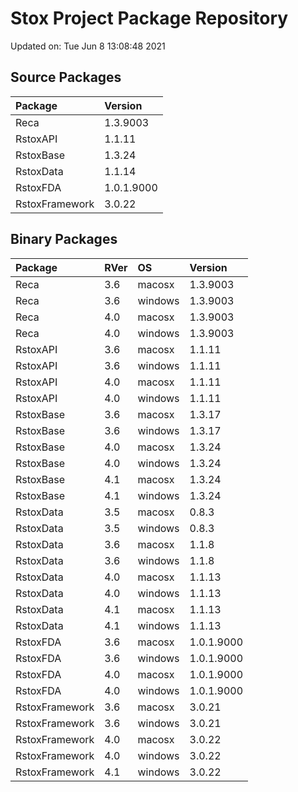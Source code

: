 # Stox Project Package Repository


Updated on: Tue Jun  8 13:08:48 2021
## Source Packages

|Package        |Version    |
|:--------------|:----------|
|Reca           |1.3.9003   |
|RstoxAPI       |1.1.11     |
|RstoxBase      |1.3.24     |
|RstoxData      |1.1.14     |
|RstoxFDA       |1.0.1.9000 |
|RstoxFramework |3.0.22     |

## Binary Packages

|Package        |RVer |OS      |Version    |
|:--------------|:----|:-------|:----------|
|Reca           |3.6  |macosx  |1.3.9003   |
|Reca           |3.6  |windows |1.3.9003   |
|Reca           |4.0  |macosx  |1.3.9003   |
|Reca           |4.0  |windows |1.3.9003   |
|RstoxAPI       |3.6  |macosx  |1.1.11     |
|RstoxAPI       |3.6  |windows |1.1.11     |
|RstoxAPI       |4.0  |macosx  |1.1.11     |
|RstoxAPI       |4.0  |windows |1.1.11     |
|RstoxBase      |3.6  |macosx  |1.3.17     |
|RstoxBase      |3.6  |windows |1.3.17     |
|RstoxBase      |4.0  |macosx  |1.3.24     |
|RstoxBase      |4.0  |windows |1.3.24     |
|RstoxBase      |4.1  |macosx  |1.3.24     |
|RstoxBase      |4.1  |windows |1.3.24     |
|RstoxData      |3.5  |macosx  |0.8.3      |
|RstoxData      |3.5  |windows |0.8.3      |
|RstoxData      |3.6  |macosx  |1.1.8      |
|RstoxData      |3.6  |windows |1.1.8      |
|RstoxData      |4.0  |macosx  |1.1.13     |
|RstoxData      |4.0  |windows |1.1.13     |
|RstoxData      |4.1  |macosx  |1.1.13     |
|RstoxData      |4.1  |windows |1.1.13     |
|RstoxFDA       |3.6  |macosx  |1.0.1.9000 |
|RstoxFDA       |3.6  |windows |1.0.1.9000 |
|RstoxFDA       |4.0  |macosx  |1.0.1.9000 |
|RstoxFDA       |4.0  |windows |1.0.1.9000 |
|RstoxFramework |3.6  |macosx  |3.0.21     |
|RstoxFramework |3.6  |windows |3.0.21     |
|RstoxFramework |4.0  |macosx  |3.0.22     |
|RstoxFramework |4.0  |windows |3.0.22     |
|RstoxFramework |4.1  |windows |3.0.22     |
